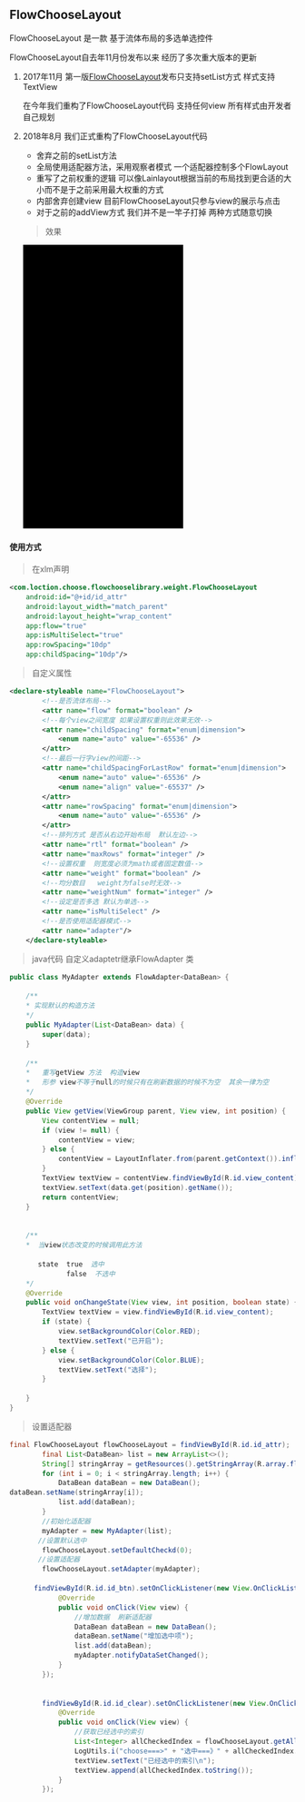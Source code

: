 ## FlowChooseLayout



FlowChooseLayout  是一款 基于流体布局的多选单选控件

FlowChooseLayout自去年11月份发布以来  经历了多次重大版本的更新

1. 2017年11月  第一版[FlowChooseLayout](https://github.com/TXLLocation/FlowChooseLayout)发布只支持setList方式 样式支持TextView

    在今年我们重构了FlowChooseLayout代码  支持任何view 所有样式由开发者自己规划

2. 2018年8月  我们正式重构了FlowChooseLayout代码  

   - 舍弃之前的setList方法 
   - 全局使用适配器方法，采用观察者模式 一个适配器控制多个FlowLayout
   - 重写了之前权重的逻辑  可以像Lainlayout根据当前的布局找到更合适的大小而不是于之前采用最大权重的方式
   - 内部舍弃创建view 目前FlowChooseLayout只参与view的展示与点击
   - 对于之前的addView方式 我们并不是一竿子打掉 两种方式随意切换

   > 效果

   ![](https://github.com/TLocation/FlowChooseLayout/blob/master/7c81504a-b352-4e8d-9cb8-30411886054d.gif)


#### 使用方式

> 在xlm声明

```xml
<com.loction.choose.flowchooselibrary.weight.FlowChooseLayout
	android:id="@+id/id_attr"
	android:layout_width="match_parent"
	android:layout_height="wrap_content"
	app:flow="true"
	app:isMultiSelect="true"
	app:rowSpacing="10dp"
	app:childSpacing="10dp"/>
```

> 自定义属性

```xml
<declare-styleable name="FlowChooseLayout">
		<!--是否流体布局-->
		<attr name="flow" format="boolean" />
		<!--每个view之间宽度 如果设置权重则此效果无效-->
		<attr name="childSpacing" format="enum|dimension">
			<enum name="auto" value="-65536" />
		</attr>
		<!--最后一行字view的间距-->
		<attr name="childSpacingForLastRow" format="enum|dimension">
			<enum name="auto" value="-65536" />
			<enum name="align" value="-65537" />
		</attr>
		<attr name="rowSpacing" format="enum|dimension">
			<enum name="auto" value="-65536" />
		</attr>
		<!--排列方式 是否从右边开始布局  默认左边-->
		<attr name="rtl" format="boolean" />
		<attr name="maxRows" format="integer" />
		<!--设置权重  则宽度必须为math或者固定数值-->
		<attr name="weight" format="boolean" />
		<!--均分数目   weight为false时无效-->
		<attr name="weightNum" format="integer" />
		<!--设定是否多选 默认为单选-->
		<attr name="isMultiSelect" />
		<!--是否使用适配器模式-->
		<attr name="adapter"/>
	</declare-styleable>
```

> java代码  自定义adaptetr继承FlowAdapter<T> 类

```java
public class MyAdapter extends FlowAdapter<DataBean> {

    /**
    * 实现默认的构造方法
    */
	public MyAdapter(List<DataBean> data) {
		super(data);
	}

    /**
    *   重写getView 方法  构造view
    *   形参 view不等于null的时候只有在刷新数据的时候不为空  其余一律为空
    */
	@Override
	public View getView(ViewGroup parent, View view, int position) {
		View contentView = null;
		if (view != null) {
			contentView = view;
		} else {
			contentView = LayoutInflater.from(parent.getContext()).inflate(R.layout.view_flow, parent, false);
		}
		TextView textView = contentView.findViewById(R.id.view_content);
		textView.setText(data.get(position).getName());
		return contentView;
	}


    /**
    *  当view状态改变的时候调用此方法
    
       state  true  选中
              false  不选中
    */
	@Override
	public void onChangeState(View view, int position, boolean state) {
		TextView textView = view.findViewById(R.id.view_content);
		if (state) {
			view.setBackgroundColor(Color.RED);
			textView.setText("已开启");
		} else {
			view.setBackgroundColor(Color.BLUE);
			textView.setText("选择");
		}

	}
}
```

> 设置适配器

```java
final FlowChooseLayout flowChooseLayout = findViewById(R.id.id_attr);
		final List<DataBean> list = new ArrayList<>();
		String[] stringArray = getResources().getStringArray(R.array.flow_demo);
		for (int i = 0; i < stringArray.length; i++) {
			DataBean dataBean = new DataBean();
dataBean.setName(stringArray[i]);
			list.add(dataBean);
		}
        //初始化适配器
		myAdapter = new MyAdapter(list);
       //设置默认选中
		flowChooseLayout.setDefaultCheckd(0);
       //设置适配器
		flowChooseLayout.setAdapter(myAdapter);

      findViewById(R.id.id_btn).setOnClickListener(new View.OnClickListener() {
			@Override
			public void onClick(View view) {
                //增加数据  刷新适配器
				DataBean dataBean = new DataBean();
				dataBean.setName("增加选中项");
				list.add(dataBean);
				myAdapter.notifyDataSetChanged();
			}
		});


		findViewById(R.id.id_clear).setOnClickListener(new View.OnClickListener() {
			@Override
			public void onClick(View view) {
                //获取已经选中的索引
				List<Integer> allCheckedIndex = flowChooseLayout.getAllCheckedIndex();
				LogUtils.i("choose===>" + "选中===》" + allCheckedIndex.toString());
				textView.setText("已经选中的索引\n");
				textView.append(allCheckedIndex.toString());
			}
		});
```



